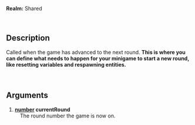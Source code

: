 **Realm:** Shared

<br>

## Description
Called when the game has advanced to the next round. **This is where you can define what needs to happen for your minigame to start a new round, like resetting variables and respawning entities.**<br>
<br><br>

## Arguments
1. **[number](https://wiki.facepunch.com/gmod/number) currentRound**<br>
&ensp;&ensp;The round number the game is now on.